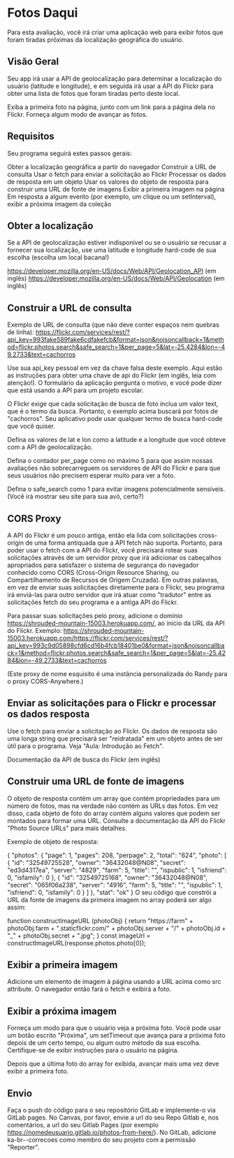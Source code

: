 # Fotos Daqui
Para esta avaliação, você irá criar uma aplicação web para exibir fotos que foram tiradas próximas da localização geográfica do usuário.

## Visão Geral
Seu app irá usar a API de geolocalização para determinar a localização do usuário (latitude e longitude), e em seguida irá usar a API do Flickr para obter uma lista de fotos que foram tiradas perto deste local.

Exiba a primeira foto na página, junto com um link para a página dela no Flickr. Forneça algum modo de avançar as fotos.

## Requisitos
Seu programa seguirá estes passos gerais:

Obter a localização geográfica a partir do navegador
Construir a URL de consulta
Usar o fetch para enviar a solicitação ao Flickr
Processar os dados de resposta em um objeto
Usar os valores do objeto de resposta para construir uma URL de fonte de imagens
Exibir a primeira imagem na página
Em resposta a algum evento (por exemplo, um clique ou um setInterval), exibir a próxima imagem da coleção
## Obter a localização
Se a API de geolocalização estiver indisponível ou se o usuário se recusar a fornecer sua localização, use uma latitude e longitude hard-code de sua escolha (escolha um local bacana!)

https://developer.mozilla.org/en-US/docs/Web/API/Geolocation_API (em inglês)
https://developer.mozilla.org/en-US/docs/Web/API/Geolocation (em inglês)

## Construir a URL de consulta
Exemplo de URL de consulta (que não deve conter espaços nem quebras de linha):
https://flickr.com/services/rest/?api_key=993fake589fake6cdfakefcb&format=json&nojsoncallback=1&method=flickr.photos.search&safe_search=1&per_page=5&lat=-25.4284&lon=-49.2733&text=cachorros

Use sua api_key pessoal em vez da chave falsa deste exemplo. Aqui estão as instruções para obter uma chave de api do Flickr (em inglês, leia com atenção!). O formulário da aplicação pergunta o motivo, e você pode dizer que está usando a API para um projeto escolar.

O Flickr exige que cada solicitação de busca de foto inclua um valor text, que é o termo da busca. Portanto, o exemplo acima buscará por fotos de "cachorros". Seu aplicativo pode usar qualquer termo de busca hard-code que você quiser.

Defina os valores de lat e lon como a latitude e a longitude que você obteve com a API de geolocalização.

Defina o contador per_page como no máximo 5 para que assim nossas avaliações não sobrecarreguem os servidores de API do Flickr e para que seus usuários não precisem esperar muito para ver a foto.

Defina o safe_search como 1 para evitar imagens potencialmente sensíveis. (Você irá mostrar seu site para sua avó, certo?)

## CORS Proxy
A API do Flickr é um pouco antiga, então ela lida com solicitações cross-origin de uma forma antiquada que a API fetch não suporta. Portanto, para poder usar o fetch com a API do Flickr, você precisará rotear suas solicitações através de um servidor proxy que irá adicionar os cabeçalhos apropriados para satisfazer o sistema de segurança do navegador conhecido como CORS (Cross-Origin Resource Sharing, ou Compartilhamento de Recursos de Origem Cruzada). Em outras palavras, em vez de enviar suas solicitações diretamente para o Flickr, seu programa irá enviá-las para outro servidor que irá atuar como "tradutor" entre as solicitações fetch do seu programa e a antiga API do Flickr.

Para passar suas solicitações pelo proxy, adicione o domínio https://shrouded-mountain-15003.herokuapp.com/, ao início da URL da API do Flickr. Exemplo: https://shrouded-mountain-15003.herokuapp.com/https://flickr.com/services/rest/?api_key=993c9d05898cfd6cd16b4fcb18401be0&format=json&nojsoncallback=1&method=flickr.photos.search&safe_search=1&per_page=5&lat=-25.4284&lon=-49.2733&text=cachorros

(Este proxy de nome esquisito é uma instância personalizada do Randy para o proxy CORS-Anywhere.)

## Enviar as solicitações para o Flickr e processar os dados resposta
Use o fetch para enviar a solicitação ao Flickr. Os dados de resposta são uma longa string que precisará ser "reidratada" em um objeto antes de ser útil para o programa. Veja "Aula: Introdução ao Fetch".

Documentação da API de busca do Flickr (em inglês)

## Construir uma URL de fonte de imagens
O objeto de resposta contém um array que contém propriedades para um número de fotos, mas na verdade não contém as URLs das fotos. Em vez disso, cada objeto de foto do array contém alguns valores que podem ser montados para formar uma URL. Consulte a documentação da API do Flickr "Photo Source URLs" para mais detalhes.

Exemplo de objeto de resposta:

{
    "photos": {
        "page": 1,
        "pages": 208,
        "perpage": 2,
        "total": "624",
        "photo": [
            {
                "id": "32549725528",
                "owner": "36432048@N08",
                "secret": "ed3d4317ea",
                "server": "4829",
                "farm": 5,
                "title": "",
                "ispublic": 1,
                "isfriend": 0,
                "isfamily": 0
            }, {
                "id": "32549725168",
                "owner": "36432048@N08",
                "secret": "065f06a238",
                "server": "4916",
                "farm": 5,
                "title": "",
                "ispublic": 1,
                "isfriend": 0,
                "isfamily": 0
            }
        ]
    },
    "stat": "ok"
}
O seu código que constrói a URL da fonte de imagens da primeira imagem no array poderá ser algo assim:

function constructImageURL (photoObj) {
    return "https://farm" + photoObj.farm +
            ".staticflickr.com/" + photoObj.server +
            "/" + photoObj.id + "_" + photoObj.secret + ".jpg";
}
const imageUrl = constructImageURL(response.photos.photo[0]);

## Exibir a primeira imagem
Adicione um elemento de imagem à página usando a URL acima como src attribute. O navegador então fará o fetch e exibirá a foto.

## Exibir a próxima imagem
Forneça um modo para que o usuário veja a próxima foto. Você pode usar um botão escrito "Próxima", um setTimeout que avança para a próxima foto depois de um certo tempo, ou algum outro método da sua escolha. Certifique-se de exibir instruções para o usuário na página.

Depois que a última foto do array for exibida, avançar mais uma vez deve exibir a primeira foto.

## Envio
Faça o push do código para o seu repositório GitLab e implemente-o via GitLab pages. No Canvas, por favor, envie a url do seu Repo Gitlab e, nos comentários, a url do seu Gitlab Pages (por exemplo https://nomedeusuario.gitlab.io/photos-from-here/). No GitLab, adicione ka-br-<sua-turma>-correcoes como membro do seu projeto com a permissão "Reporter".
